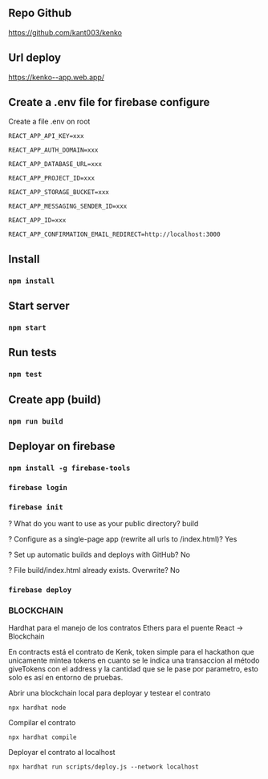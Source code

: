 ## Repo Github

https://github.com/kant003/kenko

## Url deploy

https://kenko--app.web.app/

## Create a .env file for firebase configure

Create a file .env on root 

```
REACT_APP_API_KEY=xxx

REACT_APP_AUTH_DOMAIN=xxx

REACT_APP_DATABASE_URL=xxx

REACT_APP_PROJECT_ID=xxx

REACT_APP_STORAGE_BUCKET=xxx

REACT_APP_MESSAGING_SENDER_ID=xxx

REACT_APP_ID=xxx

REACT_APP_CONFIRMATION_EMAIL_REDIRECT=http://localhost:3000

```


## Install
### `npm install`


## Start server

### `npm start`


## Run tests

### `npm test`


## Create app (build)

### `npm run build`


## Deployar on firebase

### `npm install -g firebase-tools`
### `firebase login`
### `firebase init`


? What do you want to use as your public directory? build

? Configure as a single-page app (rewrite all urls to /index.html)? Yes

? Set up automatic builds and deploys with GitHub? No

? File build/index.html already exists. Overwrite? No

### `firebase deploy`

### BLOCKCHAIN
Hardhat para el manejo de los contratos
Ethers para el puente React -> Blockchain

En contracts está el contrato de Kenk, token simple para el 
hackathon que unicamente mintea tokens en cuanto se le indica
una transaccion al método giveTokens con el address y la cantidad
que se le pase por parametro, esto solo es así en entorno de pruebas.

Abrir una blockchain local para deployar y testear el contrato

`npx hardhat node`

Compilar el contrato

`npx hardhat compile`

Deployar el contrato al localhost

`npx hardhat run scripts/deploy.js --network localhost`
